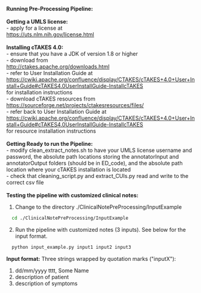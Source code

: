 <b>Running Pre-Processing Pipeline:</b>
<br><br>
<b>Getting a UMLS license:</b>
<br> - apply for a license at <br>https://uts.nlm.nih.gov/license.html
<br><br>
<b>Installing cTAKES 4.0:</b>
<br>  - ensure that you have a JDK of version 1.8 or higher
<br>  - download from <br>http://ctakes.apache.org/downloads.html
<br>  - refer to User Installation Guide at <br>https://cwiki.apache.org/confluence/display/CTAKES/cTAKES+4.0+User+Install+Guide#cTAKES4.0UserInstallGuide-InstallcTAKES<br> for installation instructions
<br>  - download cTAKES resources from <br>https://sourceforge.net/projects/ctakesresources/files/
<br>  - refer back to User Installation Guide at <br>https://cwiki.apache.org/confluence/display/CTAKES/cTAKES+4.0+User+Install+Guide#cTAKES4.0UserInstallGuide-InstallcTAKES<br> for resource installation instructions
<br><br>
<b>Getting Ready to run the Pipeline:</b>
<br>- modify clean_extract_notes.sh to have your UMLS license username and password, the absolute path locations storing the annotatorInput and annotatorOutput folders (should be in ED_code), and the absolute path location where your cTAKES installation is located
<br>- check that cleaning_script.py and extract_CUIs.py read and write to the correct csv file
<br><br>
<b>Testing the pipeline with customized clinical notes:</b>
1. Change to the directory ./ClinicalNotePreProcessing/InputExample
```bash
  cd ./ClinicalNotePreProcessing/InputExample
```
2. Run the pipeline with customized notes (3 inputs). See below for the input format.
```bash
  python input_example.py input1 input2 input3
```

<b>Input format:</b>
Three strings wrapped by quotation marks ("inputX"):
1. dd/mm/yyyy tttt, Some Name
2. description of patient
3. description of symptoms
